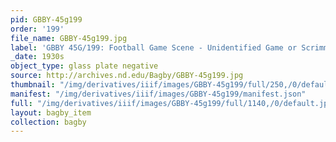 ```yaml
---
pid: GBBY-45g199
order: '199'
file_name: GBBY-45g199.jpg
label: 'GBBY 45G/199: Football Game Scene - Unidentified Game or Scrimmage - c1930s'
_date: 1930s
object_type: glass plate negative
source: http://archives.nd.edu/Bagby/GBBY-45g199.jpg
thumbnail: "/img/derivatives/iiif/images/GBBY-45g199/full/250,/0/default.jpg"
manifest: "/img/derivatives/iiif/images/GBBY-45g199/manifest.json"
full: "/img/derivatives/iiif/images/GBBY-45g199/full/1140,/0/default.jpg"
layout: bagby_item
collection: bagby
---
```

